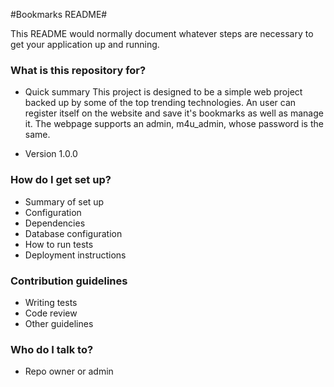 #Bookmarks README#

This README would normally document whatever steps are necessary to get your application up and running.

### What is this repository for? ###

* Quick summary
	This project is designed to be a simple web project
	backed up by some of the top trending technologies.
	An user can register itself on the website and save it's
	bookmarks as well as manage it.
	The webpage supports an admin, m4u_admin, whose password is the same.
	
* Version
	1.0.0

### How do I get set up? ###

* Summary of set up
* Configuration
* Dependencies
* Database configuration
* How to run tests
* Deployment instructions

### Contribution guidelines ###

* Writing tests
* Code review
* Other guidelines

### Who do I talk to? ###

* Repo owner or admin
